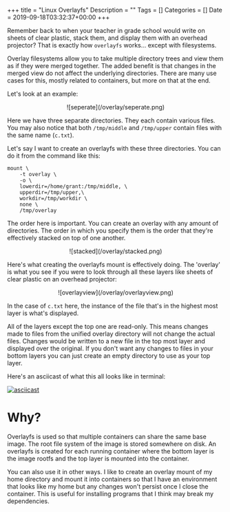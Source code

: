 +++
title = "Linux Overlayfs"
Description = ""
Tags = []
Categories = []
Date = 2019-09-18T03:32:37+00:00
+++

Remember back to when your teacher in grade school would write on sheets of clear plastic, stack them, and display them with an overhead projector? That is exactly how `overlayfs` works... except with filesystems.

Overlay filesystems allow you to take multiple directory trees and view them as if they were merged together. The added benefit is that changes in the merged view do not affect the underlying directories. There are many use cases for this, mostly related to containers, but more on that at the end.

Let's look at an example:

<center>![seperate](/overlay/seperate.png)</center>

Here we have three separate directories. They each contain various files. You may also notice that both `/tmp/middle` and `/tmp/upper` contain files with the same name (`c.txt`).

Let's say I want to create an overlayfs with these three directories. You can do it from the command like this:

```
mount \
    -t overlay \
    -o \
    lowerdir=/home/grant:/tmp/middle, \
    upperdir=/tmp/upper,\
    workdir=/tmp/workdir \
    none \
    /tmp/overlay
```

The order here is important. You can create an overlay with any amount of directories. The order in which you specify them is the order that they're effectively stacked on top of one another.

<center>![stacked](/overlay/stacked.png)</center>

Here's what creating the overlayfs mount is effectively doing. The 'overlay' is what you see if you were to look through all these layers like sheets of clear plastic on an overhead projector:

<center>![overlayview](/overlay/overlayview.png)</center>

In the case of `c.txt` here, the instance of the file that's in the highest most layer is what's displayed.

All of the layers except the top one are read-only. This means changes made to files from the unified overlay directory will not change the actual files. Changes would be written to a new file in the top most layer and displayed over the original. If you don't want any changes to files in your bottom layers you can just create an empty directory to use as your top layer.

Here's an asciicast of what this all looks like in terminal:

[![asciicast](https://asciinema.org/a/Udyq2RJnihFGbJjJjHLzsaVjT.svg)](https://asciinema.org/a/Udyq2RJnihFGbJjJjHLzsaVjT)

# Why?

Overlayfs is used so that multiple containers can share the same base image. The root file system of the image is stored somewhere on disk. An overlayfs is created for each running container where the bottom layer is the image rootfs and the top layer is mounted into the container.

You can also use it in other ways. I like to create an overlay mount of my home directory and mount it into containers so that I have an environment that looks like my home but any changes won't persist once I close the container. This is useful for installing programs that I think may break my dependencies. 